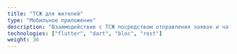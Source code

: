 ```yaml
---
title: "ТСЖ для жителей"
type: "Мобильное приложение"
description: "Взаимодействие с ТСЖ посредством отправления заявок и чата"
technologies: ["flutter", "dart", "bloc", "rest"]
weight: 36
---
```

